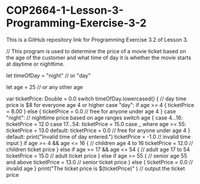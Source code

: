 # COP2664-1-Lesson-3-Programming-Exercise-3-2
This is a GitHub repository link for Programming Exercise 3.2 of Lesson 3.

// This program is used to determine the price of a movie ticket based on the age of the customer and what time of day it is whether the movie starts at daytime or nighttime.

let timeOfDay = "night" // or "day"

let age = 25 // or any other age

var ticketPrice: Double = 0.0 
switch timeOfDay.lowercased() {
  // day time price is $8 for everyone age 4 or higher
case "day":
    if age >= 4 {
        ticketPrice = 8.00
    } else {
        ticketPrice = 0.0 // free for anyone under age 4
    }
case "night":
   // nighttime price based on age ranges
   switch age {
   case 4...16:
      ticketPrice = 12.0
   case 17...54:
      ticketPrice = 15.0
   case _ where age >= 55:
      ticketPrice = 13.0
   default:
      ticketPrice = 0.0 // free for anyone under age 4
}
default:
   print("Invalid time of day entered.")
   ticketPrice = -1.0 // invalid time input
}
if age >= 4 && age <= 16 { // children age 4 to 16
    ticketPrice = 12.0 // children ticket price
} else if age >= 17 && age <= 54 { // adult age 17 to 54
    ticketPrice = 15.0 // adult ticket price
} else if age >= 55 { // senior age 55 and above
    ticketPrice = 13.0 // senior ticket price
} else {
    ticketPrice = 0.0 // invalid age
}
print("The ticket price is $\(ticketPrice)" ) // output the ticket price
